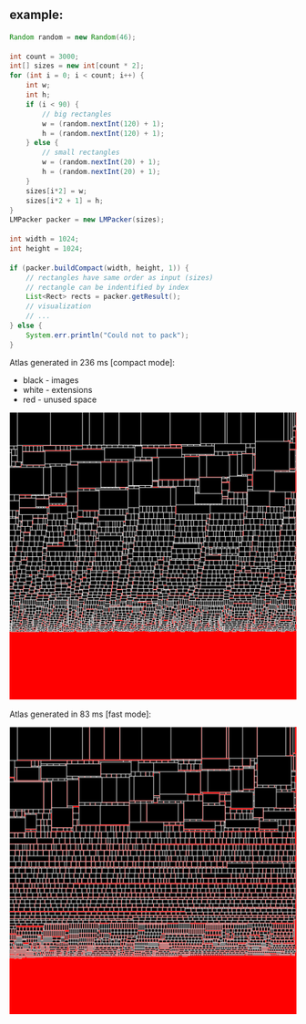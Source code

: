 ## example:
```java
Random random = new Random(46);

int count = 3000;
int[] sizes = new int[count * 2];
for (int i = 0; i < count; i++) {
    int w;
    int h;
    if (i < 90) {
        // big rectangles
        w = (random.nextInt(120) + 1);
        h = (random.nextInt(120) + 1);
    } else {
        // small rectangles
        w = (random.nextInt(20) + 1);
        h = (random.nextInt(20) + 1);
    }
    sizes[i*2] = w;
    sizes[i*2 + 1] = h;
}
LMPacker packer = new LMPacker(sizes);

int width = 1024;
int height = 1024;

if (packer.buildCompact(width, height, 1)) {
    // rectangles have same order as input (sizes)
    // rectangle can be indentified by index
    List<Rect> rects = packer.getResult();
    // visualization
    // ...
} else {
    System.err.println("Could not to pack");
}
```

Atlas generated in 236 ms [compact mode]:
- black - images
- white - extensions
- red - unused space

<img src="examples/c3000_s46_compact.png"></img>

Atlas generated in 83 ms [fast mode]:

<img src="examples/c3000_s46_fast.png"></img>
